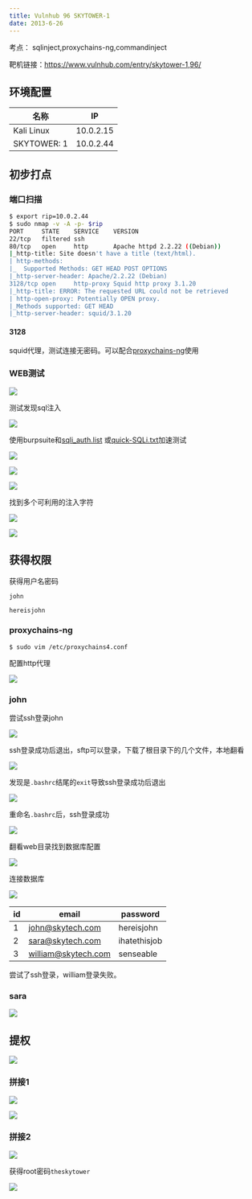```yaml
---
title: Vulnhub 96 SKYTOWER-1
date: 2013-6-26
---
```


考点： sqlinject,proxychains-ng,commandinject

靶机链接：<https://www.vulnhub.com/entry/skytower-1,96/>
<!--more-->

## 环境配置

| 名称         | IP        |
| ------------ | --------- |
| Kali Linux   | 10.0.2.15 |
| SKYTOWER: 1 | 10.0.2.44 |

## 初步打点

### 端口扫描

```bash
$ export rip=10.0.2.44
$ sudo nmap -v -A -p- $rip
PORT     STATE    SERVICE    VERSION
22/tcp   filtered ssh
80/tcp   open     http       Apache httpd 2.2.22 ((Debian))
|_http-title: Site doesn't have a title (text/html).
| http-methods: 
|_  Supported Methods: GET HEAD POST OPTIONS
|_http-server-header: Apache/2.2.22 (Debian)
3128/tcp open     http-proxy Squid http proxy 3.1.20
|_http-title: ERROR: The requested URL could not be retrieved
| http-open-proxy: Potentially OPEN proxy.
|_Methods supported: GET HEAD
|_http-server-header: squid/3.1.20
```

#### 3128

squid代理，测试连接无密码。可以配合[proxychains-ng](https://www.kali.org/tools/proxychains-ng/)使用

### WEB测试

![](https://www.vulnhub.cn/walkthrough/96/1.webp)

测试发现sql注入

![](https://www.vulnhub.cn/walkthrough/96/2.webp)

使用burpsuite和[sqli_auth.list](https://github.com/melbinkm/SQL-Injection-Payloads/) 或[quick-SQLi.txt](https://github.com/danielmiessler/SecLists/blob/b8b0cde9810a50758e38f311814b4e7bbaece758/Fuzzing/SQLi/quick-SQLi.txt)加速测试

![](https://www.vulnhub.cn/walkthrough/96/3.webp)

![](https://www.vulnhub.cn/walkthrough/96/4.webp)

![](https://www.vulnhub.cn/walkthrough/96/5.webp)

找到多个可利用的注入字符

![](https://www.vulnhub.cn/walkthrough/96/6.webp)



![](https://www.vulnhub.cn/walkthrough/96/7.webp)

## 获得权限

获得用户名密码

`john`

`hereisjohn`

### proxychains-ng

```
$ sudo vim /etc/proxychains4.conf
```

配置http代理

![](https://www.vulnhub.cn/walkthrough/96/8.webp)

### john

尝试ssh登录john

![](https://www.vulnhub.cn/walkthrough/96/9.webp)

ssh登录成功后退出，sftp可以登录，下载了根目录下的几个文件，本地翻看

![](https://www.vulnhub.cn/walkthrough/96/10.webp)

发现是`.bashrc`结尾的`exit`导致ssh登录成功后退出

![](https://www.vulnhub.cn/walkthrough/96/11.webp)

重命名`.bashrc`后，ssh登录成功

![](https://www.vulnhub.cn/walkthrough/96/12.webp)

翻看web目录找到数据库配置

![](https://www.vulnhub.cn/walkthrough/96/13.webp)

连接数据库

![](https://www.vulnhub.cn/walkthrough/96/14.webp)


| id   | email | password            |
| ---- | ----- | ------------------- |
| 1    | john@skytech.com       | hereisjohn |
| 2    |   sara@skytech.com      | ihatethisjob |
| 3    |    william@skytech.com    | senseable |

尝试了ssh登录，william登录失败。
### sara

![](https://www.vulnhub.cn/walkthrough/96/15.webp)



## 提权

![](https://www.vulnhub.cn/walkthrough/96/16.webp)

### 拼接1

![](https://www.vulnhub.cn/walkthrough/96/17.webp)

![](https://www.vulnhub.cn/walkthrough/96/18.webp)

### 拼接2

![](https://www.vulnhub.cn/walkthrough/96/19.webp)



获得root密码`theskytower`



![](https://www.vulnhub.cn/walkthrough/96/20.webp)

